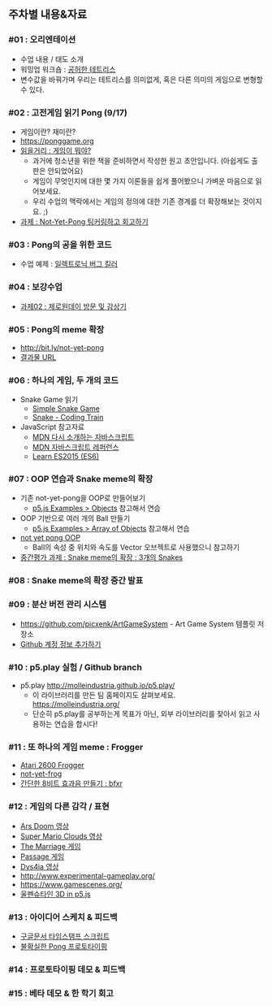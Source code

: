 ## 주차별 내용&자료

### #01 : 오리엔테이션
 * 수업 내용 / 태도 소개
 * 워밍업 워크숍 : [공허한 테트리스](http://bit.ly/void-tetris)
  * 변수값을 바꿔가며 우리는 테트리스를 의미없게, 혹은 다른 의미의 게임으로 변형할 수 있다.

### #02 : 고전게임 읽기 Pong (9/17)
 * 게임이란? 재미란?
 * <https://ponggame.org>
 * [읽을거리 : 게임이 뭐야?](assets/5_1_what_is_game.pdf)
   * 과거에 청소년을 위한 책을 준비하면서 작성한 원고 초안입니다. (아쉽게도 출판은 안되었어요)
   * 게임이 무엇인지에 대한 몇 가지 이론들을 쉽게 풀어봤으니 가벼운 마음으로 읽어보세요.
   * 우리 수업의 맥락에서는 게임의 정의에 대한 기존 경계를 더 확장해보는 것이지요. ;)
 * [과제 : Not-Yet-Pong 팅커링하고 회고하기](homework.md)

### #03 : Pong의 공을 위한 코드
 * 수업 예제 : [일렉트로닉 버그 킬러](https://editor.p5js.org/picxenk@gmail.com/sketches/eR4mDXHvq)

### #04 : 보강수업
 * [과제02 : 제로원데이 방문 및 감상기](homework.md)

### #05 : Pong의 meme 확장
 * <http://bit.ly/not-yet-pong>
 * [결과물 URL](https://docs.google.com/spreadsheets/d/1crOHibQieIt45jgFwpQQCK5rkDYapaugC1iKaadXj2M/edit?usp=sharing)

### #06 : 하나의 게임, 두 개의 코드
 * Snake Game 읽기
   * [Simple Snake Game](https://editor.p5js.org/picxenk@gmail.com/sketches/diPSYswv_)
   * [Snake - Coding Train](https://editor.p5js.org/picxenk@gmail.com/sketches/ZQwCfX6yd)
 * JavaScript 참고자료
   * [MDN 다시 소개하는 자바스크립트](https://developer.mozilla.org/en-US/docs/Web/JavaScript/A_re-introduction_to_JavaScript)
   * [MDN 자바스크립트 레퍼런스](https://developer.mozilla.org/en-US/docs/Web/JavaScript/Reference)
   * [Learn ES2015 (ES6)](https://babeljs.io/docs/en/learn)

### #07 : OOP 연습과 Snake meme의 확장
 * 기존 not-yet-pong을 OOP로 만들어보기
   * [p5.js Examples > Objects](https://p5js.org/examples/objects-objects.html) 참고해서 연습
 * OOP 기반으로 여러 개의 Ball 만들기
   * [p5.js Examples > Array of Objects](https://p5js.org/examples/objects-array-of-objects.html) 참고해서 연습
 * [not yet pong OOP](https://editor.p5js.org/picxenk@gmail.com/sketches/qgKH7zP8S)
   * Ball의 속성 중 위치와 속도를 Vector 오브젝트로 사용했으니 참고하기
 * [중간평가 과제 : Snake meme의 확장 : 3개의 Snakes](homework.html#05--snake-meme의-확장--중간평가과제)

### #08 : Snake meme의 확장 중간 발표

### #09 : 분산 버전 관리 시스템
  * <https://github.com/picxenk/ArtGameSystem> - Art Game System 템플릿 저장소
  * [Github 계정 정보 추가하기](https://docs.google.com/spreadsheets/d/10NsnTNgwU7xqtS5BobgiiJMvw1gusBipEP5Eb5qQk3U/edit?usp=sharing)

### #10 : p5.play 실험 / Github branch
 * p5.play <http://molleindustria.github.io/p5.play/>
   * 이 라이브러리를 만든 팀 홈페이지도 살펴보세요. <https://molleindustria.org/>
   * 단순히 p5.play를 공부하는게 목표가 아닌, 외부 라이브러리를 찾아서 읽고 사용하는 연습을 합시다!


### #11 : 또 하나의 게임 meme : Frogger
 * [Atari 2600 Frogger](http://www.free80sarcade.com/2600_Frogger.php)
 * [not-yet-frog](https://editor.p5js.org/picxenk@gmail.com/sketches/15B-Owu55)
 * [간단한 8비트 효과음 만들기 : bfxr](https://www.bfxr.net/)

### #12 : 게임의 다른 감각 / 표현
 * [Ars Doom 영상](https://www.youtube.com/watch?v=w9r_f8un3NE)
 * [Super Mario Clouds 영상](https://www.youtube.com/watch?v=fCmAD0TwGcQ)
 * [The Marriage 게임](http://kyrie.pe/the_marriage/)
 * [Passage 게임](http://passage.toolness.org/)
 * [Dys4ia 영상](https://www.youtube.com/watch?v=2waqk5OiBX8)
 * http://www.experimental-gameplay.org/
 * https://www.gamescenes.org/
 * [울펜슈타인 3D in p5.js](https://editor.p5js.org/picxenk@gmail.com/sketches/vpzsjH3UK)

### #13 : 아이디어 스케치 & 피드백
 * [구글문서 타임스탬프 스크립트](https://gist.github.com/picxenk/69beded605fc786638643536343db32e)
 * [불확실한 Pong 프로토타이핑](https://editor.p5js.org/picxenk@gmail.com/sketches/HD5ETL5zh)

### #14 : 프로토타이핑 데모 & 피드백

### #15 : 베타 데모 & 한 학기 회고
